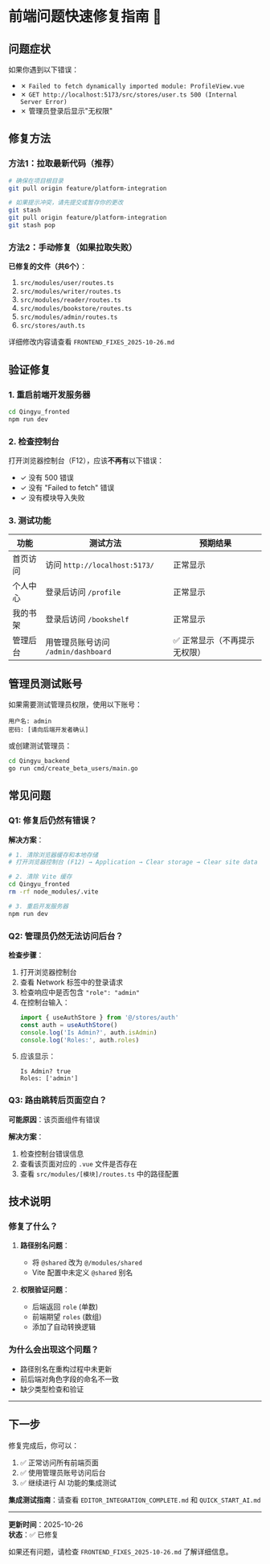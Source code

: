 # 前端问题快速修复指南 🚀

## 问题症状

如果你遇到以下错误：
- ✗ `Failed to fetch dynamically imported module: ProfileView.vue`
- ✗ `GET http://localhost:5173/src/stores/user.ts 500 (Internal Server Error)`
- ✗ 管理员登录后显示"无权限"

## 修复方法

### 方法1：拉取最新代码（推荐）

```bash
# 确保在项目根目录
git pull origin feature/platform-integration

# 如果提示冲突，请先提交或暂存你的更改
git stash
git pull origin feature/platform-integration
git stash pop
```

### 方法2：手动修复（如果拉取失败）

**已修复的文件（共6个）**：
1. `src/modules/user/routes.ts`
2. `src/modules/writer/routes.ts`
3. `src/modules/reader/routes.ts`
4. `src/modules/bookstore/routes.ts`
5. `src/modules/admin/routes.ts`
6. `src/stores/auth.ts`

详细修改内容请查看 `FRONTEND_FIXES_2025-10-26.md`

## 验证修复

### 1. 重启前端开发服务器

```bash
cd Qingyu_fronted
npm run dev
```

### 2. 检查控制台

打开浏览器控制台（F12），应该**不再有**以下错误：
- ✓ 没有 500 错误
- ✓ 没有 "Failed to fetch" 错误
- ✓ 没有模块导入失败

### 3. 测试功能

| 功能 | 测试方法 | 预期结果 |
|------|---------|---------|
| 首页访问 | 访问 `http://localhost:5173/` | 正常显示 |
| 个人中心 | 登录后访问 `/profile` | 正常显示 |
| 我的书架 | 登录后访问 `/bookshelf` | 正常显示 |
| 管理后台 | 用管理员账号访问 `/admin/dashboard` | ✅ 正常显示（不再提示无权限） |

## 管理员测试账号

如果需要测试管理员权限，使用以下账号：

```
用户名: admin
密码: [请向后端开发者确认]
```

或创建测试管理员：
```bash
cd Qingyu_backend
go run cmd/create_beta_users/main.go
```

## 常见问题

### Q1: 修复后仍然有错误？

**解决方案**：
```bash
# 1. 清除浏览器缓存和本地存储
# 打开浏览器控制台 (F12) → Application → Clear storage → Clear site data

# 2. 清除 Vite 缓存
cd Qingyu_fronted
rm -rf node_modules/.vite

# 3. 重启开发服务器
npm run dev
```

### Q2: 管理员仍然无法访问后台？

**检查步骤**：
1. 打开浏览器控制台
2. 查看 Network 标签中的登录请求
3. 检查响应中是否包含 `"role": "admin"`
4. 在控制台输入：
   ```javascript
   import { useAuthStore } from '@/stores/auth'
   const auth = useAuthStore()
   console.log('Is Admin?', auth.isAdmin)
   console.log('Roles:', auth.roles)
   ```
5. 应该显示：
   ```
   Is Admin? true
   Roles: ['admin']
   ```

### Q3: 路由跳转后页面空白？

**可能原因**：该页面组件有错误

**解决方案**：
1. 检查控制台错误信息
2. 查看该页面对应的 `.vue` 文件是否存在
3. 查看 `src/modules/[模块]/routes.ts` 中的路径配置

## 技术说明

### 修复了什么？

1. **路径别名问题**：
   - 将 `@shared` 改为 `@/modules/shared`
   - Vite 配置中未定义 `@shared` 别名

2. **权限验证问题**：
   - 后端返回 `role` (单数)
   - 前端期望 `roles` (数组)
   - 添加了自动转换逻辑

### 为什么会出现这个问题？

- 路径别名在重构过程中未更新
- 前后端对角色字段的命名不一致
- 缺少类型检查和验证

---

## 下一步

修复完成后，你可以：
1. ✅ 正常访问所有前端页面
2. ✅ 使用管理员账号访问后台
3. ✅ 继续进行 AI 功能的集成测试

**集成测试指南**：请查看 `EDITOR_INTEGRATION_COMPLETE.md` 和 `QUICK_START_AI.md`

---

**更新时间**：2025-10-26  
**状态**：✅ 已修复

如果还有问题，请检查 `FRONTEND_FIXES_2025-10-26.md` 了解详细信息。



